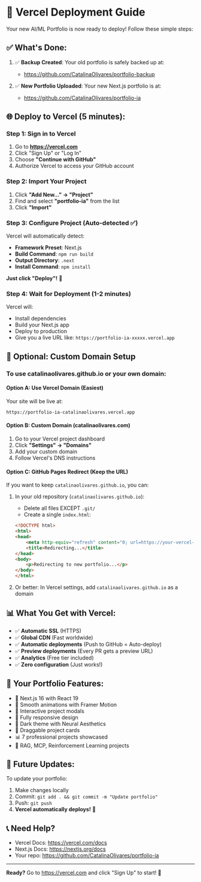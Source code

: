 # 🚀 Vercel Deployment Guide

Your new AI/ML Portfolio is now ready to deploy! Follow these simple steps:

## ✅ What's Done:

1. ✅ **Backup Created**: Your old portfolio is safely backed up at:
   - https://github.com/CatalinaOlivares/portfolio-backup

2. ✅ **New Portfolio Uploaded**: Your new Next.js portfolio is at:
   - https://github.com/CatalinaOlivares/portfolio-ia

## 🌐 Deploy to Vercel (5 minutes):

### Step 1: Sign in to Vercel
1. Go to **https://vercel.com**
2. Click "Sign Up" or "Log In"
3. Choose **"Continue with GitHub"**
4. Authorize Vercel to access your GitHub account

### Step 2: Import Your Project
1. Click **"Add New..." → "Project"**
2. Find and select **"portfolio-ia"** from the list
3. Click **"Import"**

### Step 3: Configure Project (Auto-detected ✅)
Vercel will automatically detect:
- **Framework Preset**: Next.js
- **Build Command**: `npm run build`
- **Output Directory**: `.next`
- **Install Command**: `npm install`

**Just click "Deploy"!** 🎉

### Step 4: Wait for Deployment (1-2 minutes)
Vercel will:
- Install dependencies
- Build your Next.js app
- Deploy to production
- Give you a live URL like: `https://portfolio-ia-xxxxx.vercel.app`

## 🔗 Optional: Custom Domain Setup

### To use catalinaolivares.github.io or your own domain:

#### Option A: Use Vercel Domain (Easiest)
Your site will be live at:
```
https://portfolio-ia-catalinaolivares.vercel.app
```

#### Option B: Custom Domain (catalinaolivares.com)
1. Go to your Vercel project dashboard
2. Click **"Settings" → "Domains"**
3. Add your custom domain
4. Follow Vercel's DNS instructions

#### Option C: GitHub Pages Redirect (Keep the URL)
If you want to keep `catalinaolivares.github.io`, you can:

1. In your old repository (`catalinaolivares.github.io`):
   - Delete all files EXCEPT `.git/`
   - Create a single `index.html`:
   ```html
   <!DOCTYPE html>
   <html>
   <head>
       <meta http-equiv="refresh" content="0; url=https://your-vercel-url.vercel.app">
       <title>Redirecting...</title>
   </head>
   <body>
       <p>Redirecting to new portfolio...</p>
   </body>
   </html>
   ```

2. Or better: In Vercel settings, add `catalinaolivares.github.io` as a domain

## 📊 What You Get with Vercel:

- ✅ **Automatic SSL** (HTTPS)
- ✅ **Global CDN** (Fast worldwide)
- ✅ **Automatic deployments** (Push to GitHub = Auto-deploy)
- ✅ **Preview deployments** (Every PR gets a preview URL)
- ✅ **Analytics** (Free tier included)
- ✅ **Zero configuration** (Just works!)

## 🎨 Your Portfolio Features:

- 🚀 Next.js 16 with React 19
- 💫 Smooth animations with Framer Motion
- 🎯 Interactive project modals
- 📱 Fully responsive design
- 🌙 Dark theme with Neural Aesthetics
- 🎨 Draggable project cards
- 📊 7 professional projects showcased
- 🔧 RAG, MCP, Reinforcement Learning projects

## 🔄 Future Updates:

To update your portfolio:
1. Make changes locally
2. Commit: `git add . && git commit -m "Update portfolio"`
3. Push: `git push`
4. **Vercel automatically deploys!** 🎉

## 📞 Need Help?

- Vercel Docs: https://vercel.com/docs
- Next.js Docs: https://nextjs.org/docs
- Your repo: https://github.com/CatalinaOlivares/portfolio-ia

---

**Ready?** Go to https://vercel.com and click "Sign Up" to start! 🚀
